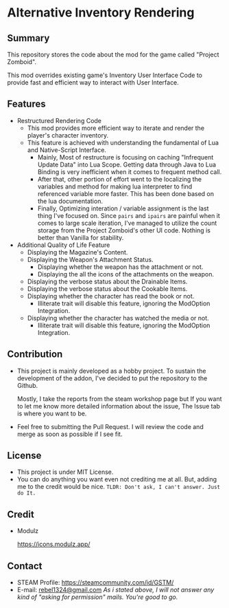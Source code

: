 # Alternative Inventory Rendering

## Summary

This repository stores the code about the mod for the game called "Project Zomboid". 

This mod overrides existing game's Inventory User Interface Code to provide fast and efficient way to interact with User Interface.

## Features

* Restructured Rendering Code
  * This mod provides more efficient way to iterate and render the player's character inventory.
  * This feature is achieved with understanding the fundamental of Lua and Native-Script Interface.
    * Mainly, Most of restructure is focusing on caching "Infrequent Update Data" into Lua Scope. Getting data through Java to Lua Binding is very inefficient when it comes to frequent method call.
    * After that, other portion of effort went to the localizing the variables and method for making lua interpreter to find referenced variable more faster. This has been done based on the lua documentation.
    * Finally, Optimizing interation / variable assignment is the last thing I've focused on.   Since `pairs` and `ipairs` are painful when it comes to large scale iteration, I've managed to utilize the count storage from the Project Zomboid's other UI code. Nothing is better than Vanilla for stability. 
* Additional Quality of Life Feature
  * Displaying the Magazine's Content.
  * Displaying the Weapon's Attachment Status.
    * Displaying whether the weapon has the attachment or not.
    * Displaying the all the icons of the attachments on the weapon.
  * Displaying the verbose status about the Drainable Items.
  * Displaying the verbose status about the Cookable Items.
  * Displaying whether the character has read the book or not.
    * Illiterate trait will disable this feature, ignoring the ModOption Integration.
  * Displaying whether the character has watched the media or not.
    * Illiterate trait will disable this feature, ignoring the ModOption Integration.

## Contribution

* This project is mainly developed as a hobby project. To sustain the development of the addon, I've decided to put the repository to the Github.

  Mostly, I take the reports from the steam workshop page but If you want to let me know more detailed information about the issue, The Issue tab is where you want to be.

* Feel free to submitting the Pull Request. I will review the code and merge as soon as possible if I see fit.

## License

* This project is under MIT License.
* You can do anything you want even not crediting me at all. But, adding me to the credit would be nice.
  `TLDR: Don't ask, I can't answer. Just do It.`

## Credit

* Modulz

   https://icons.modulz.app/

## Contact

* STEAM Profile: https://steamcommunity.com/id/GSTM/
* E-mail: rebel1324@gmail.com
  *As i stated above, I will not answer any kind of "asking for permission" mails. You're good to go.*
